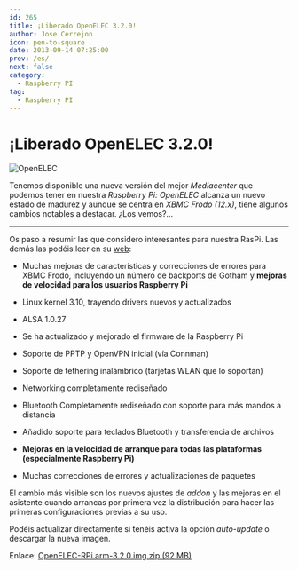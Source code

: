 ```yaml
---
id: 265
title: ¡Liberado OpenELEC 3.2.0!
author: Jose Cerrejon
icon: pen-to-square
date: 2013-09-14 07:25:00
prev: /es/
next: false
category:
  - Raspberry PI
tag:
  - Raspberry PI
---
```


# ¡Liberado OpenELEC 3.2.0!

![OpenELEC](/images/openelec3.jpg)

Tenemos disponible una nueva versión del mejor *Mediacenter* que podemos tener en nuestra *Raspberry Pi: OpenELEC* alcanza un nuevo estado de madurez y aunque se centra en *XBMC Frodo (12.x)*, tiene algunos cambios notables a destacar. ¿Los vemos?...

- - -
Os paso a resumir las que considero interesantes para nuestra RasPi. Las demás las podéis leer en su [web](http://openelec.tv/news/22-releases/107-openelec-3-2-0-released):

* Muchas mejoras de características y correcciones de errores para XBMC Frodo, incluyendo un número de backports de Gotham y **mejoras de velocidad para los usuarios Raspberry Pi**

* Linux kernel 3.10, trayendo drivers nuevos y actualizados

* ALSA 1.0.27

* Se ha actualizado y mejorado el firmware de la Raspberry Pi

* Soporte de PPTP y OpenVPN inicial (vía Connman)

* Soporte de tethering inalámbrico (tarjetas WLAN que lo soportan)

* Networking completamente rediseñado

* Bluetooth Completamente rediseñado con soporte para más mandos a distancia

* Añadido soporte para teclados Bluetooth y transferencia de archivos

* **Mejoras en la velocidad de arranque para todas las plataformas (especialmente Raspberry Pi)**

* Muchas correcciones de errores y actualizaciones de paquetes

El cambio más visible son los nuevos ajustes de *addon* y las mejoras en el asistente cuando arrancas por primera vez la distribución para hacer las primeras configuraciones previas a su uso.

Podéis actualizar directamente si tenéis activa la opción *auto-update* o descargar la nueva imagen.

Enlace: [OpenELEC-RPi.arm-3.2.0.img.zip (92 MB)](http://resources.pichimney.com/OpenELEC/official_images/OpenELEC-RPi.arm-3.2.0.img.zip)